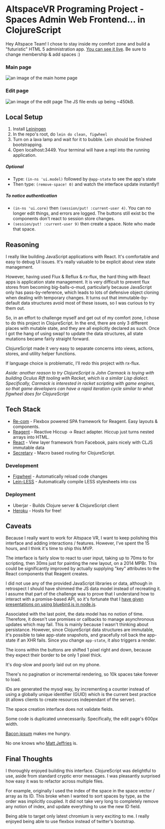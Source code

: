 # AltspaceVR Programing Project - Spaces Admin Web Frontend... in ClojureScript
Hey Altspace Team! I chose to stay inside my comfort zone and build a "futuristic" HTML 5 administration app. [You can see it live](https://fierce-earth-2877.herokuapp.com). Be sure to change membership & add spaces :)

### Main page
![an image of the main home page](https://cloud.githubusercontent.com/assets/2587335/9207633/a2eca904-4023-11e5-8054-ec40a9353918.png)
### Edit page
![an image of the edit page](https://cloud.githubusercontent.com/assets/2587335/9207634/a44e07ca-4023-11e5-9adf-37ba99599b34.png)
The JS file ends up being ~450kB.

## Local Setup
1. Install [Leiningen](http://leiningen.org/)
2. In the repo's root, do `lein do clean, figwheel`
3. Turn on a lava lamp and wait for it to bubble. Lein should be finished bootstrapping.
4. Open localhost:3449. Your terminal will have a repl into the running application.

##### **Optional**
* Type: `(in-ns 'ui.model)` followed by `@app-state` to see the app's state
* Then type: `(remove-space! 0)` and watch the interface update instantly!!

##### **To notice authentication**
* `(in-ns 'ui.core)` then `(session/put! :current-user 4)`. You can no longer edit things, and errors are logged. The buttons still exist bc the components don't react to session store changes.
* `(session/put! :current-user 9)` then create a space. Note who made that space.

## Reasoning
I really like building JavaScript applications with React. It's comfortable and easy to debug UI issues. It's really valuable to be explicit about view state management.

However, having used Flux & Reflux & rx-flux, the hard thing with React apps is application state management. It is very difficult to prevent flux stores from becoming big-balls-o-mud, particularly because JavaScript only has pass-by-reference, which leads to lots of defensive object cloning when dealing with temporary changes. It turns out that immutable-by-default data structures avoid most of these issues, so I was curious to try them out.

So, in an effort to challenge myself and get out of my comfort zone, I chose to do this project in ClojureScript. In the end, there are only 3 different places with mutable state, and they are all explicitly declared as such. Once I got the hang of using swap! to update the data structures, all state mutations became fairly straight forward.

ClojureScript made it very easy to separate concerns into views, actions, stores, and utility helper functions.

If language choice is problematic, I'll redo this project with rx-flux.

*Aside: another reason to try ClojureScript is John Carmack is toying with building Oculus Rift tooling with Racket, which is a similar Lisp dialect. Specifically, Carmack is interested in racket scripting with game engines, so that game developers can have a rapid iteration cycle similar to what figwheel does for ClojureScript*

## Tech Stack
* [Re-com](http://re-demo.s3-website-ap-southeast-2.amazonaws.com/) - Flexbox powered SPA framework for Reagent. Easy layouts & components.
* [Reagent](https://reagent-project.github.io/) - Reactive Hiccup -> React adapter. Hiccup just turns nested arrays into HTML.
* [React](http://facebook.github.io/react/) - View layer framework from Facebook, pairs nicely with CLJS immutable data
* [Secretary](https://github.com/gf3/secretary) - Macro based routing for ClojureScript.

### Development
* [Figwheel](https://github.com/bhauman/lein-figwheel) - Automatically reload code changes
* [Lein-LESS](https://github.com/montoux/lein-less) - Automatically compile LESS stylesheets into css

### Deployment
* Uberjar - Builds Clojure server & ClojureScript client
* [Heroku](https://www.heroku.com/) - Hosts for free!

## Caveats
Because I really want to work for Altspace VR, I want to keep polishing this interface and adding interactions / features. However, I've spent the 15 hours, and I think it's time to ship this MVP.

The interface is fairly slow to react to user input, taking up to 70ms to for scripting, then 30ms just for painting the new layout, on a 2014 MPBr. This could be significantly improved by actually supplying "key" attributes to the React components that Reagent creates.

I did not use any of the provided JavaScript libraries or data, although in retrospect I should have shimmed the JS data model instead of recreating it. I assume that part of the challenge was to prove that I understand how to interact with a promise-based API, so it's fortunate that I [have given presentations on using bluebird.js in node.js](http://www.slideshare.net/NicholasvandeWalle/promisesdraft).

Associated with the last point, the data model has no notion of time. Therefore, it doesn't use promises or callbacks to manage asynchronous updates which may fail. This is mainly because I wasn't thinking about persistance. However, since ClojureScript data structures are immutable, it's possible to take app-state snapshots, and gracefully roll back the app-state if an XHR fails. Since you change `app-state`, it also triggers a render.

The icons within the buttons are shifted 1 pixel right and down, because they expect their border to be only 1 pixel thick.

It's dog-slow and poorly laid out on my phone.

There's no pagination or incremental rendering, so 10k spaces take forever to load.

IDs are generated the mysql way, by incrementing a counter instead of using a globally unique identifier (GUID) which is the current best practice (it allows clients to create resources independant of the server).

The space creation interface does not validate fields.

Some code is duplicated unnecessarily. Specifically, the edit page's 600px width.

[Bacon ipsum](https://baconipsum.com/) makes me hungry.

No one knows who [Matt Jeffries](https://en.wikipedia.org/wiki/Matt_Jefferies) is.

## Final Thoughts
I thoroughly enjoyed building this interface. ClojureScript was delightful to use, aside from standard cryptic error messages. I was pleasantly surprised how easy it was to refactor across multiple files.

For example, originally I used the index of the space in the space vector / array as its ID. This broke when I wanted to sort spaces by type, as the order was implicitly coupled. It did not take very long to completely remove any notion of index, and update everything to use the new ID field.

Being able to target only latest chromium is very exciting to me. I really enjoyed being able to use flexbox instead of twitter's bootstrap.
